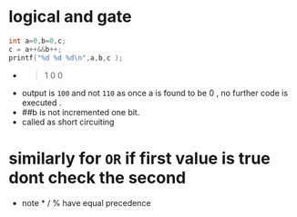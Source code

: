 # logical and gate
``` c
int a=0,b=0,c;
c = a++&&b++;
printf("%d %d %d\n",a,b,c );
```
- > 1 0 0
- output is `100` and not `110` as once a is found to be 0 , no further code is executed .
- ##b is not incremented one bit.
- called as short circuiting

# similarly for `OR` if first value is true dont check the second

- note * / % have equal precedence
